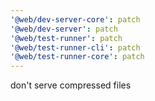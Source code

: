 ```yaml
---
'@web/dev-server-core': patch
'@web/dev-server': patch
'@web/test-runner': patch
'@web/test-runner-cli': patch
'@web/test-runner-core': patch
---
```


don't serve compressed files
